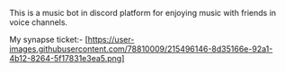 This is a music bot in discord platform for enjoying music with friends in voice channels.

My synapse ticket:-
[https://user-images.githubusercontent.com/78810009/215496146-8d35166e-92a1-4b12-8264-5f17831e3ea5.png]
